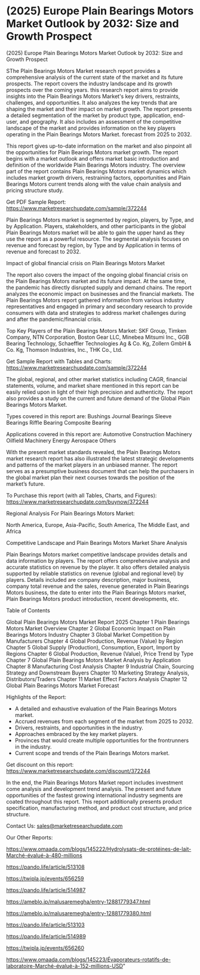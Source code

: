 # (2025) Europe Plain Bearings Motors Market Outlook by 2032: Size and Growth Prospect
(2025) Europe Plain Bearings Motors Market Outlook by 2032: Size and Growth Prospect

SThe Plain Bearings Motors Market research report provides a comprehensive analysis of the current state of the market and its future prospects. The report covers the industry landscape and its growth prospects over the coming years. this research report aims to provide insights into the Plain Bearings Motors Market's key drivers, restraints, challenges, and opportunities. It also analyzes the key trends that are shaping the market and their impact on market growth. The report presents a detailed segmentation of the market by product type, application, end-user, and geography. It also includes an assessment of the competitive landscape of the market and provides information on the key players operating in the Plain Bearings Motors Market. forecast from 2025 to 2032.

This report gives up-to-date information on the market and also pinpoint all the opportunities for Plain Bearings Motors market growth. The report begins with a market outlook and offers market basic introduction and definition of the worldwide Plain Bearings Motors industry. The overview part of the report contains Plain Bearings Motors market dynamics which includes market growth drivers, restraining factors, opportunities and Plain Bearings Motors current trends along with the value chain analysis and pricing structure study.

Get PDF Sample Report: https://www.marketresearchupdate.com/sample/372244

Plain Bearings Motors market is segmented by region, players, by Type, and by Application. Players, stakeholders, and other participants in the global Plain Bearings Motors market will be able to gain the upper hand as they use the report as a powerful resource. The segmental analysis focuses on revenue and forecast by region, by Type and by Application in terms of revenue and forecast to 2032.

Impact of global financial crisis on Plain Bearings Motors Market

The report also covers the impact of the ongoing global financial crisis on the Plain Bearings Motors market and its future impact. At the same time, the pandemic has directly disrupted supply and demand chains. The report analyzes the economic impact on businesses and the financial markets. The Plain Bearings Motors report gathered information from various industry representatives and engaged in primary and secondary research to provide consumers with data and strategies to address market challenges during and after the pandemic/financial crisis.

Top Key Players of the Plain Bearings Motors Market:
SKF Group, Timken Company, NTN Corporation, Boston Gear LLC, Minebea Mitsumi Inc., GGB Bearing Technology, Schaeffler Technologies Ag & Co. Kg, Zollern GmbH & Co. Kg, Thomson Industries, Inc., THK Co., Ltd.


Get Sample Report with Tables and Charts: https://www.marketresearchupdate.com/sample/372244

The global, regional, and other market statistics including CAGR, financial statements, volume, and market share mentioned in this report can be easily relied upon in light of their high precision and authenticity. The report also provides a study on the current and future demand of the Global Plain Bearings Motors Market.

Types covered in this report are:
Bushings
Journal Bearings
Sleeve Bearings
Riffle Bearing
Composite Bearing


Applications covered in this report are:
Automotive
Construction Machinery
Oilfield Machinery
Energy
Aerospace
Others


With the present market standards revealed, the Plain Bearings Motors market research report has also illustrated the latest strategic developments and patterns of the market players in an unbiased manner. The report serves as a presumptive business document that can help the purchasers in the global market plan their next courses towards the position of the market’s future.

To Purchase this report (with all Tables, Charts, and Figures): https://www.marketresearchupdate.com/buynow/372244

Regional Analysis For Plain Bearings Motors Market:

North America, Europe, Asia-Pacific, South America, The Middle East, and Africa

Competitive Landscape and Plain Bearings Motors Market Share Analysis

Plain Bearings Motors market competitive landscape provides details and data information by players. The report offers comprehensive analysis and accurate statistics on revenue by the player. It also offers detailed analysis supported by reliable statistics on revenue (global and regional level) by players. Details included are company description, major business, company total revenue and the sales, revenue generated in Plain Bearings Motors business, the date to enter into the Plain Bearings Motors market, Plain Bearings Motors product introduction, recent developments, etc.

Table of Contents

Global Plain Bearings Motors Market Report 2025
Chapter 1 Plain Bearings Motors Market Overview
Chapter 2 Global Economic Impact on Plain Bearings Motors Industry
Chapter 3 Global Market Competition by Manufacturers
Chapter 4 Global Production, Revenue (Value) by Region
Chapter 5 Global Supply (Production), Consumption, Export, Import by Regions
Chapter 6 Global Production, Revenue (Value), Price Trend by Type
Chapter 7 Global Plain Bearings Motors Market Analysis by Application
Chapter 8 Manufacturing Cost Analysis
Chapter 9 Industrial Chain, Sourcing Strategy and Downstream Buyers
Chapter 10 Marketing Strategy Analysis, Distributors/Traders
Chapter 11 Market Effect Factors Analysis
Chapter 12 Global Plain Bearings Motors Market Forecast

Highlights of the Report:

- A detailed and exhaustive evaluation of the Plain Bearings Motors market.
- Accrued revenues from each segment of the market from 2025 to 2032.
- Drivers, restraints, and opportunities in the industry.
- Approaches embraced by the key market players.
- Provinces that would create multiple opportunities for the frontrunners in the industry.
- Current scope and trends of the Plain Bearings Motors market.

Get discount on this report: https://www.marketresearchupdate.com/discount/372244

In the end, the Plain Bearings Motors Market report includes investment come analysis and development trend analysis. The present and future opportunities of the fastest growing international industry segments are coated throughout this report. This report additionally presents product specification, manufacturing method, and product cost structure, and price structure.

Contact Us:
sales@marketresearchupdate.com

Our Other Reports:

https://www.omaada.com/blogs/145222/Hydrolysats-de-protéines-de-lait-Marché-évalué-à-480-millions

https://pando.life/article/513108

https://twipla.jp/events/656259

https://pando.life/article/514987

https://ameblo.jp/malusaremegha/entry-12881779347.html

https://ameblo.jp/malusaremegha/entry-12881779380.html

https://pando.life/article/513103

https://pando.life/article/514989

https://twipla.jp/events/656260

https://www.omaada.com/blogs/145223/Évaporateurs-rotatifs-de-laboratoire-Marché-évalué-à-152-millions-USD"

